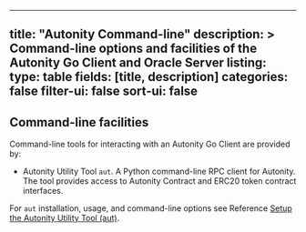 
---
title: "Autonity Command-line"
description: >
  Command-line options and facilities of the Autonity Go Client and Oracle Server
listing:
  type: table
  fields: [title, description]
  categories: false
  filter-ui: false
  sort-ui: false
---

## Command-line facilities

Command-line tools for interacting with an Autonity Go Client are provided by:

- Autonity Utility Tool `aut`. A Python command-line RPC client for Autonity. The tool provides access to Autonity Contract and ERC20 token contract interfaces.

For `aut` installation, usage, and command-line options see Reference [Setup the Autonity Utility Tool (aut)](/account-holders/setup-aut/).
